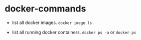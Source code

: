 # docker-commands

- list all docker images.
``` docker image ls ```

- list all running docker containers.
``` docker ps -a ```
or 
``` docker ps ```
